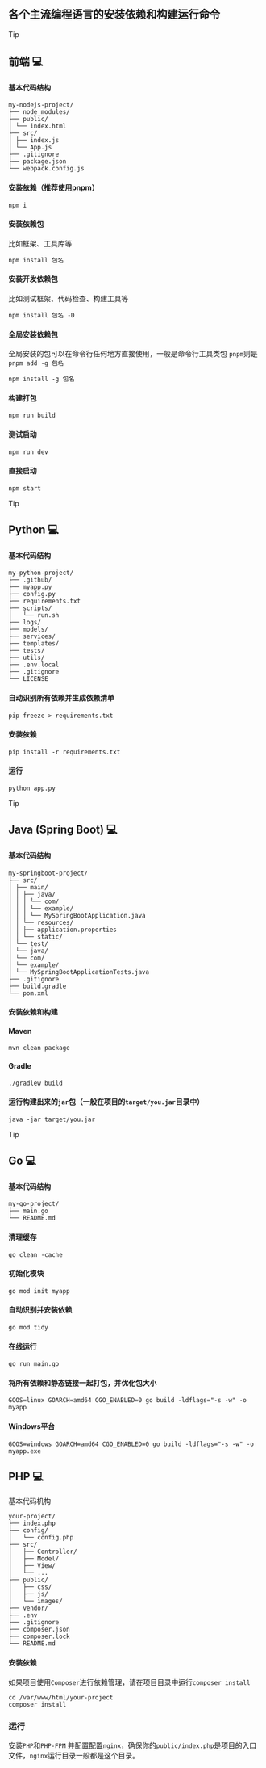 ## 各个主流编程语言的安装依赖和构建运行命令

> [!TIP]
> ## 前端 💻

#### 基本代码结构
```
my-nodejs-project/
├── node_modules/
├── public/
│ └── index.html
├── src/
│ ├── index.js
│ └── App.js
├── .gitignore
├── package.json
└── webpack.config.js
```
#### 安装依赖（推荐使用pnpm）
```
npm i
```


#### 安装依赖包
比如框架、工具库等
```
npm install 包名
```

#### 安装开发依赖包
比如测试框架、代码检查、构建工具等
```
npm install 包名 -D
```

#### 全局安装依赖包

全局安装的包可以在命令行任何地方直接使用，一般是命令行工具类包
`pnpm`则是`pnpm add -g 包名`
```
npm install -g 包名
```


#### 构建打包
```
npm run build
```

#### 测试启动
```
npm run dev
```
#### 直接启动
```
npm start
```

> [!TIP]
> ## Python 💻

#### 基本代码结构
```
my-python-project/
├── .github/
├── myapp.py
├── config.py
├── requirements.txt
├── scripts/
│   └── run.sh
├── logs/
├── models/
├── services/
├── templates/
├── tests/
├── utils/
├── .env.local
├── .gitignore
└── LICENSE
```

#### 自动识别所有依赖并生成依赖清单
```
pip freeze > requirements.txt
```

#### 安装依赖
```
pip install -r requirements.txt
```

#### 运行
```
python app.py
```


> [!TIP]
> ## Java (Spring Boot) 💻

#### 基本代码结构
```
my-springboot-project/
├── src/
│ ├── main/
│ │ ├── java/
│ │ │ └── com/
│ │ │ └── example/
│ │ │ └── MySpringBootApplication.java
│ │ └── resources/
│ │ ├── application.properties
│ │ └── static/
│ └── test/
│ └── java/
│ └── com/
│ └── example/
│ └── MySpringBootApplicationTests.java
├── .gitignore
├── build.gradle
└── pom.xml
```

#### 安装依赖和构建

#### Maven
```
mvn clean package
```
#### Gradle
```
./gradlew build
```
#### 运行构建出来的`jar`包（一般在项目的`target/you.jar`目录中）
```
java -jar target/you.jar
```

> [!TIP]
> ## Go 💻


#### 基本代码结构
```
my-go-project/
├── main.go
└── README.md
```

#### 清理缓存
```
go clean -cache
```
#### 初始化模块
```
go mod init myapp
```
#### 自动识别并安装依赖
```
go mod tidy
```
#### 在线运行
```
go run main.go
```

#### 将所有依赖和静态链接一起打包，并优化包大小
```
GOOS=linux GOARCH=amd64 CGO_ENABLED=0 go build -ldflags="-s -w" -o myapp
```

#### Windows平台
```
GOOS=windows GOARCH=amd64 CGO_ENABLED=0 go build -ldflags="-s -w" -o myapp.exe
```

## PHP 💻

基本代码机构
```
your-project/
├── index.php
├── config/
│   └── config.php
├── src/
│   ├── Controller/
│   ├── Model/
│   ├── View/
│   └── ...
├── public/
│   ├── css/
│   ├── js/
│   └── images/
├── vendor/
├── .env
├── .gitignore
├── composer.json
├── composer.lock
└── README.md
```

#### 安装依赖

如果项目使用`Composer`进行依赖管理，请在项目目录中运行`composer install`
```
cd /var/www/html/your-project
composer install
```

### 运行

安装`PHP`和`PHP-FPM` 并配置配置`nginx`，确保你的`public/index.php`是项目的入口文件，`nginx`运行目录一般都是这个目录。

